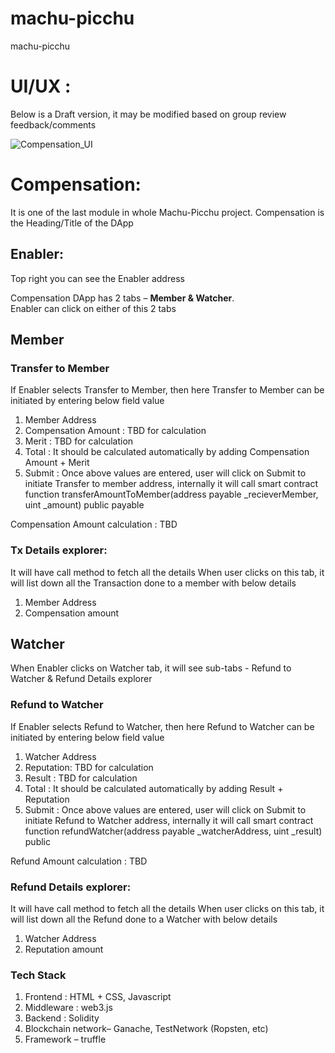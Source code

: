 # machu-picchu
machu-picchu

# UI/UX : 
Below is a Draft version, it may be modified based on group review feedback/comments 

![Compensation_UI](https://user-images.githubusercontent.com/19868756/94401553-682ea700-0188-11eb-8d7e-f6075c391d0d.png)




# Compensation: 
It is one of the last module in whole Machu-Picchu project.  Compensation is the Heading/Title of the DApp

## Enabler: 
Top right you can see the Enabler address 

Compensation DApp has 2 tabs – **Member & Watcher**.  <br />Enabler can click on either of this 2 tabs


## Member

### Transfer to Member
If Enabler selects Transfer to Member, then here Transfer to Member can be initiated by entering below field value
1. Member Address
2. Compensation Amount : TBD for calculation
3. Merit : TBD for calculation
4. Total : It should be calculated automatically by adding Compensation Amount + Merit
5. Submit : Once above values are entered, user will click on Submit to initiate Transfer to member address, internally it will call smart contract function     transferAmountToMember(address payable _recieverMember, uint _amount) public payable

Compensation Amount calculation : TBD

### Tx Details explorer: 
It will have call method to fetch all the details
When user clicks on this tab, it will list down all the Transaction done to a member with below details
1. Member Address
2. Compensation amount

## Watcher
When Enabler clicks on Watcher tab, it will see sub-tabs - Refund to Watcher & Refund Details explorer

### Refund to Watcher
If Enabler selects Refund to Watcher, then here Refund to Watcher can be initiated by entering below field value
1. Watcher Address
2. Reputation: TBD for calculation
3. Result : TBD for calculation
4. Total : It should be calculated automatically by adding Result + Reputation
5. Submit : Once above values are entered, user will click on Submit to initiate Refund to Watcher address, internally it will call smart contract function refundWatcher(address payable _watcherAddress, uint _result) public

Refund Amount calculation : TBD

### Refund Details explorer: 
It will have call method to fetch all the details
When user clicks on this tab, it will list down all the Refund done to a Watcher with below details
1. Watcher Address
2. Reputation amount

### Tech Stack

1. Frontend :  HTML + CSS, Javascript
2. Middleware : web3.js
3. Backend : Solidity
4. Blockchain network– Ganache, TestNetwork (Ropsten, etc)
5. Framework – truffle
